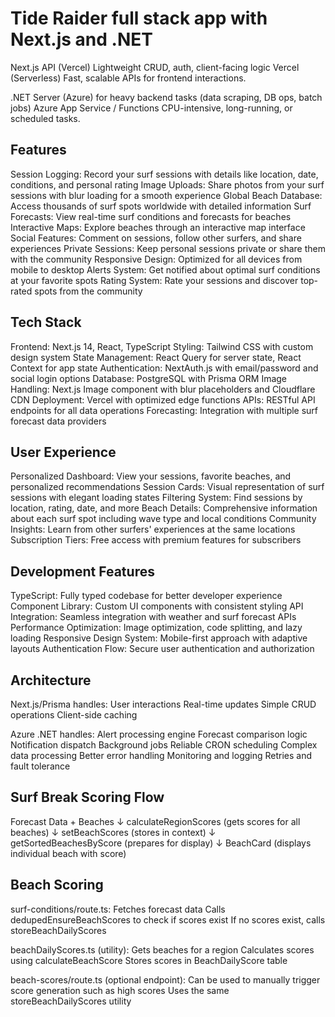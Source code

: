 # Tide Raider full stack app with Next.js and .NET

Next.js API (Vercel) Lightweight CRUD, auth, client-facing logic Vercel (Serverless) Fast, scalable APIs for frontend interactions.

.NET Server (Azure) for heavy backend tasks (data scraping, DB ops, batch jobs) Azure App Service / Functions CPU-intensive, long-running, or scheduled tasks.

## Features

Session Logging: Record your surf sessions with details like location, date, conditions, and personal rating
Image Uploads: Share photos from your surf sessions with blur loading for a smooth experience
Global Beach Database: Access thousands of surf spots worldwide with detailed information
Surf Forecasts: View real-time surf conditions and forecasts for beaches
Interactive Maps: Explore beaches through an interactive map interface
Social Features: Comment on sessions, follow other surfers, and share experiences
Private Sessions: Keep personal sessions private or share them with the community
Responsive Design: Optimized for all devices from mobile to desktop
Alerts System: Get notified about optimal surf conditions at your favorite spots
Rating System: Rate your sessions and discover top-rated spots from the community

## Tech Stack

Frontend: Next.js 14, React, TypeScript
Styling: Tailwind CSS with custom design system
State Management: React Query for server state, React Context for app state
Authentication: NextAuth.js with email/password and social login options
Database: PostgreSQL with Prisma ORM
Image Handling: Next.js Image component with blur placeholders and Cloudflare CDN
Deployment: Vercel with optimized edge functions
APIs: RESTful API endpoints for all data operations
Forecasting: Integration with multiple surf forecast data providers

## User Experience

Personalized Dashboard: View your sessions, favorite beaches, and personalized recommendations
Session Cards: Visual representation of surf sessions with elegant loading states
Filtering System: Find sessions by location, rating, date, and more
Beach Details: Comprehensive information about each surf spot including wave type and local conditions
Community Insights: Learn from other surfers' experiences at the same locations
Subscription Tiers: Free access with premium features for subscribers

## Development Features

TypeScript: Fully typed codebase for better developer experience
Component Library: Custom UI components with consistent styling
API Integration: Seamless integration with weather and surf forecast APIs
Performance Optimization: Image optimization, code splitting, and lazy loading
Responsive Design System: Mobile-first approach with adaptive layouts
Authentication Flow: Secure user authentication and authorization

## Architecture

Next.js/Prisma handles:
User interactions
Real-time updates
Simple CRUD operations
Client-side caching

Azure .NET handles:
Alert processing engine
Forecast comparison logic
Notification dispatch
Background jobs
Reliable CRON scheduling
Complex data processing
Better error handling
Monitoring and logging
Retries and fault tolerance

## Surf Break Scoring Flow

Forecast Data + Beaches
↓
calculateRegionScores (gets scores for all beaches)
↓
setBeachScores (stores in context)
↓
getSortedBeachesByScore (prepares for display)
↓
BeachCard (displays individual beach with score)

## Beach Scoring

surf-conditions/route.ts:
Fetches forecast data
Calls dedupedEnsureBeachScores to check if scores exist
If no scores exist, calls storeBeachDailyScores

beachDailyScores.ts (utility):
Gets beaches for a region
Calculates scores using calculateBeachScore
Stores scores in BeachDailyScore table

beach-scores/route.ts (optional endpoint):
Can be used to manually trigger score generation such as high scores
Uses the same storeBeachDailyScores utility
